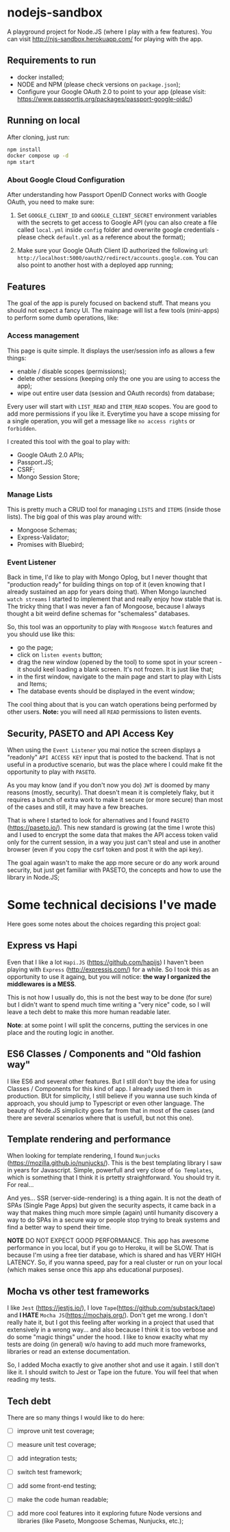 # nodejs-sandbox
A playground project for Node.JS (where I play with a few features).
You can visit http://njs-sandbox.herokuapp.com/ for playing with the app.

## Requirements to run
* docker installed;
* NODE and NPM (please check versions on `package.json`);
* Configure your Google OAuth 2.0 to point to your app (please visit: https://www.passportjs.org/packages/passport-google-oidc/)

## Running on local
After cloning, just run:
```bash
npm install
docker compose up -d
npm start
```

### About Google Cloud Configuration

After understanding how Passport OpenID Connect works with Google OAuth, you need to make sure:
1. Set `GOOGLE_CLIENT_ID` and `GOOGLE_CLIENT_SECRET` environment variables with the secrets to get access to Google API (you can also create a file called `local.yml` inside `config` folder and overwrite google credentials - please check `default.yml` as a reference about the format);

2. Make sure your Google OAuth Client ID authorized the following url: `http://localhost:5000/oauth2/redirect/accounts.google.com`. You can also point to another host with a deployed app running;


## Features

The goal of the app is purely focused on backend stuff. That means you should not expect a fancy UI.
The mainpage will list a few tools (mini-apps) to perform some dumb operations, like:

### Access management

This page is quite simple. It displays the user/session info as allows a few things:
* enable / disable scopes (permissions);
* delete other sessions (keeping only the one you are using to access the app);
* wipe out entire user data (session and OAuth records) from database;

Every user will start with `LIST_READ` and `ITEM_READ` scopes. You are good to add more permissions if you like it. Everytime you have a scope missing for a single operation, you will get a message like `no access rights` or `forbidden`.

I created this tool with the goal to play with:
* Google OAuth 2.0 APIs;
* Passport.JS;
* CSRF;
* Mongo Session Store;

### Manage Lists

This is pretty much a CRUD tool for managing `LISTS` and `ITEMS` (inside those lists). The big goal of this was play around with:
* Mongoose Schemas;
* Express-Validator;
* Promises with Bluebird;

### Event Listener

Back in time, I'd like to play with Mongo Oplog, but I never thought that "production ready" for building things on top of it (even knowing that I already sustained an app for years doing that). When Mongo launched `watch streams` I started to implement that and really enjoy how stable that is. The tricky thing that I was never a fan of Mongoose, because I always thought a bit weird define schemas for "schemaless" databases.

So, this tool was an opportunity to play with `Mongoose Watch` features and you should use like this:
* go the page;
* click on `listen events` button;
* drag the new window (opened by the tool) to some spot in your screen - it should keel loading a blank screen. It's not frozen. It is just like that;
* in the first window, navigate to the main page and start to play with Lists and Items;
* The database events should be displayed in the event window;

The cool thing about that is you can watch operations being performed by other users.
__Note:__ you will need all `READ` permissions to listen events.

## Security, PASETO and API Access Key

When using the `Event Listener` you mai notice the screen displays a "readonly" `API ACCESS KEY` input that is posted to the backend. That is not useful in a productive scenario, but was the place where I could make fit the opportunity to play with `PASETO`.

As you may know (and if you don't now you do) `JWT` is doomed by many reasons (mostly, security). That doesn't mean it is completely flaky, but it requires a bunch of extra work to make it secure (or more secure) than most of the cases and still, it may have a few breaches.

That is where I started to look for alternatives and I found `PASETO` (https://paseto.io/). This new standard is growing (at the time I wrote this) and I used to encrypt the some data that makes the API access token valid only for the current session, in a way you just can't steal and use in another browser (even if you copy the csrf token and post it with the api key).

The goal again wasn't to make the app more secure or do any work around security, but just get familiar with PASETO, the concepts and how to use the library in Node.JS;

# Some technical decisions I've made

Here goes some notes about the choices regarding this project goal:

## Express vs Hapi
Even that I like a lot `Hapi.JS` (https://github.com/hapijs) I haven't been playing with `Express` (http://expressjs.com/) for a while. So I took this as an opportunity to use it againg, but you will notice: __the way I organized the middlewares is a MESS__.

This is not how I usually do, this is not the best way to be done (for sure) but I didn't want to spend much time writing a "very nice" code, so I will leave a tech debt to make this more human readable later.

__Note__:  at some point I will split the concerns, putting the services in one place and the routing logic in another.

## ES6 Classes / Components and "Old fashion way"

I like ES6 and several other features. But I still don't buy the idea for using Classes / Components for this kind of app. I already used them in production. BUt for simplicity, I still believe if you wanna use such kinda of approach, you should jump to Typescript or even other language. The beauty of Node.JS simplicity goes far from that in most of the cases (and there are several scenarios where that is usefull, but not this one).

## Template rendering and performance

When looking for template rendering, I found `Nunjucks` (https://mozilla.github.io/nunjucks/). This is the best templating library I saw in years for Javascript. Simple, powerfull and very close of `Go Templates`, which is something that I think it is prtetty straightforward. You should try it. For real...

And yes... SSR (server-side-rendering) is a thing again. It is not the death of SPAs (Single Page Apps) but given the security aspects, it came back in a way that makes thing much more simple (again) until humanity discovery a way to do SPAs in a secure way or people stop  trying to break systems and find a better way to spend their time.

__NOTE__ DO NOT EXPECT GOOD PERFORMANCE. This app has awesome performance in you local, but if you go to Heroku, it will be SLOW. That is because I'm using a free tier database, which is shared and has VERY HIGH LATENCY. So, if you wanna speed, pay for a real cluster or run on your local (which makes sense once this app ahs educational purposes).

## Mocha vs other test frameworks

I like `Jest` (https://jestjs.io/), I love `Tape`(https://github.com/substack/tape) and __I HATE__ `Mocha JS`(https://mochajs.org/). Don't get me wrong. I don't really hate it, but I got this feeling after working in a project that used that extensively in a wrong way... and also because I think it is too verbose and do some "magic things" under the hood. I like to know exaclty what my tests are doing (in general) w/o having to add much more frameworks, libraries or read an extense documentation.

So, I added Mocha exactly to give another shot and use it again. I still don't like it. I should switch to Jest or Tape ion the future. You will feel that when reading my tests.

## Tech debt

There are so many things I would like to do here:
- [ ] improve unit test coverage;
- [ ] measure unit test coverage;
- [ ] add integration tests;
- [ ] switch test framework;
- [ ] add some front-end testing;
- [ ] make the code human  readable;
- [ ] add more cool features into it exploring future Node versions and libraries (like Paseto, Mongoose Schemas, Nunjucks, etc.);

